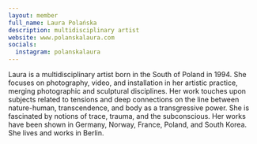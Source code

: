 ```yaml
---
layout: member
full_name: Laura Polańska
description: multidisciplinary artist
website: www.polanskalaura.com
socials: 
  instagram: polanskalaura
---
```

Laura is a multidisciplinary artist born in the South of Poland in 1994. She focuses on photography, video, and installation in her artistic practice, merging photographic and sculptural disciplines. Her work touches upon subjects related to tensions and deep connections on the line between nature-human, transcendence, and body as a transgressive power. She is fascinated by notions of trace, trauma, and the subconscious. Her works have been shown in Germany, Norway, France, Poland, and South Korea. She lives and works in Berlin. 
